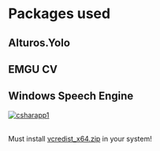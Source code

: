 <h1> Packages used </h1>
<h2>Alturos.Yolo</h2>
<h2>EMGU CV</h2>
<h2>Windows Speech Engine</h2>

<a href="https://ibb.co/4sgNtc3"><img src="https://i.ibb.co/DGgKWNT/csharapp1.jpg" alt="csharapp1" border="0"></a><br /><a target='_blank' href='https://whatsmyscreenresolution.com/'></a><br/>

<p>Must install <a href="https://github.com/AlturosDestinations/Alturos.Yolo/files/4744207/vcredist_x64.zip">vcredist_x64.zip</a> in your system!</p>
